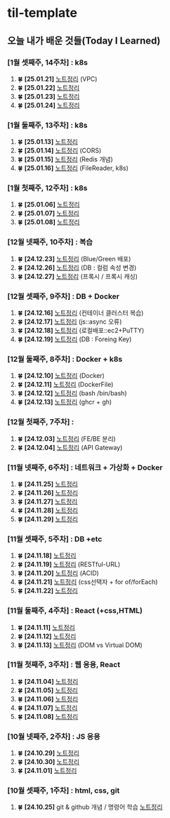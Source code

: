 # til-template

## 오늘 내가 배운 것들(Today I Learned)

### [1월 셋째주, 14주차] : k8s
1. 🍀 **[25.01.21]** [노트정리](https://github.com/boojang/semi-till/blob/main/Jan/25.01.21.md) (VPC)
2. 🍀 **[25.01.22]** [노트정리](https://github.com/boojang/semi-till/blob/main/Jan/25.01.22.md) 
3. 🍀 **[25.01.23]** [노트정리](https://github.com/boojang/semi-till/blob/main/Jan/25.01.23.md) 
4. 🍀 **[25.01.24]** [노트정리](https://github.com/boojang/semi-till/blob/main/Jan/25.01.24.md)

### [1월 둘째주, 13주차] : k8s
1. 🍀 **[25.01.13]** [노트정리](https://github.com/boojang/semi-till/blob/main/Jan/25.01.13.md)
2. 🍀 **[25.01.14]** [노트정리](https://github.com/boojang/semi-till/blob/main/Jan/25.01.14.md) (CORS)
3. 🍀 **[25.01.15]** [노트정리](https://github.com/boojang/semi-till/blob/main/Jan/25.01.15.md) (Redis 개념)
4. 🍀 **[25.01.16]** [노트정리](https://github.com/boojang/semi-till/blob/main/Jan/25.01.16.md) (FileReader, k8s)

### [1월 첫째주, 12주차] : k8s
1. 🍀 **[25.01.06]** [노트정리](https://github.com/boojang/semi-till/blob/main/Jan/25.01.06.md)
2. 🍀 **[25.01.07]** [노트정리](https://github.com/boojang/semi-till/blob/main/Jan/25.01.07.md)
3. 🍀 **[25.01.08]** [노트정리](https://github.com/boojang/semi-till/blob/main/Jan/25.01.08.md)


### [12월 넷째주, 10주차] : 복습
1. 🍀 **[24.12.23]** [노트정리](https://github.com/boojang/semi-till/blob/main/Dec/24.12.23.md) (Blue/Green 배포)
2. 🍀 **[24.12.26]** [노트정리](https://github.com/boojang/semi-till/blob/main/Dec/24.12.27.md) (DB : 컬럼 속성 변경)
3. 🍀 **[24.12.27]** [노트정리](https://github.com/boojang/semi-till/blob/main/Dec/24.12.27.md) (프록시 / 프록시 캐싱)

### [12월 셋째주, 9주차] : DB + Docker
1. 🍀 **[24.12.16]** [노트정리](https://github.com/boojang/semi-till/blob/main/Dec/24.12.16.md) (컨테이너 클러스터 복습)
2. 🍀 **[24.12.17]** [노트정리](https://github.com/boojang/semi-till/blob/main/Dec/24.12.17.md) (js::async 오류)
3. 🍀 **[24.12.18]** [노트정리](https://github.com/boojang/semi-till/blob/main/Dec/24.12.18.md) (로컬배포::ec2+PuTTY)
4. 🍀 **[24.12.19]** [노트정리](https://github.com/boojang/semi-till/blob/main/Dec/24.12.19.md) (DB : Foreing Key)

### [12월 둘째주, 8주차] : Docker + k8s
1. 🍀 **[24.12.10]** [노트정리](https://github.com/boojang/semi-till/blob/main/Dec/24.12.10.md) (Docker)
2. 🍀 **[24.12.11]** [노트정리](https://github.com/boojang/semi-till/blob/main/Dec/24.12.11.md) (DockerFile)
3. 🍀 **[24.12.12]** [노트정리](https://github.com/boojang/semi-till/blob/main/Dec/24.12.12.md) (bash /bin/bash)
4. 🍀 **[24.12.13]** [노트정리](https://github.com/boojang/semi-till/blob/main/Dec/24.12.13.md) (ghcr + gh)

### [12월 첫째주, 7주차] : 
1. 🍀 **[24.12.03]** [노트정리](https://github.com/boojang/semi-till/blob/main/Dec/24.12.03.md) (FE/BE 분리)
2. 🍀 **[24.12.04]** [노트정리](https://github.com/boojang/semi-till/blob/main/Dec/24.12.04.md) (API Gateway)

### [11월 넷째주, 6주차] : 네트워크 + 가상화 + Docker
1. 🍀 **[24.11.25]** [노트정리](https://github.com/boojang/semi-till/blob/main/Nov/24.11.25.md)
2. 🍀 **[24.11.26]** [노트정리](https://github.com/boojang/semi-till/blob/main/Nov/24.11.26.md)
3. 🍀 **[24.11.27]** [노트정리](https://github.com/boojang/semi-till/blob/main/Nov/24.11.27.md)
4. 🍀 **[24.11.28]** [노트정리](https://github.com/boojang/semi-till/blob/main/Nov/24.11.28.md)
5. 🍀 **[24.11.29]** [노트정리](https://github.com/boojang/semi-till/blob/main/Nov/24.11.29.md)

### [11월 셋째주, 5주차] : DB +etc
1. 🍀 **[24.11.18]** [노트정리](https://github.com/boojang/semi-till/blob/main/Nov/24.11.18.md)
2. 🍀 **[24.11.19]** [노트정리](https://github.com/boojang/semi-till/blob/main/Nov/24.11.19.md) (RESTful-URL)
3. 🍀 **[24.11.20]** [노트정리](https://github.com/boojang/semi-till/blob/main/Nov/24.11.20.md) (ACID)
4. 🍀 **[24.11.21]** [노트정리](https://github.com/boojang/semi-till/blob/main/Nov/24.11.21.md) (css선택자 + for of/forEach)
5. 🍀 **[24.11.22]** [노트정리](https://github.com/boojang/semi-till/blob/main/Nov/24.11.22.md)

### [11월 둘째주, 4주차] : React (+css,HTML)
1. 🍀 **[24.11.11]** [노트정리](https://github.com/boojang/semi-till/blob/main/Nov/24.11.11.md)
2. 🍀 **[24.11.12]** [노트정리](https://github.com/boojang/semi-till/blob/main/Nov/24.11.12.md)
3. 🍀 **[24.11.13]** [노트정리](https://github.com/boojang/semi-till/blob/main/Nov/24.11.13.md) (DOM vs Virtual DOM)

### [11월 첫째주, 3주차] : 웹 응용, React
1. 🍀 **[24.11.04]** [노트정리](https://github.com/boojang/semi-till/blob/main/Nov/24.11.04.md)
2. 🍀 **[24.11.05]** [노트정리](https://github.com/boojang/semi-till/blob/main/Nov/24.11.05.md)
3. 🍀 **[24.11.06]** [노트정리](https://github.com/boojang/semi-till/blob/main/Nov/24.11.06.md)
4. 🍀 **[24.11.07]** [노트정리](https://github.com/boojang/semi-till/blob/main/Nov/24.11.07.md)
5. 🍀 **[24.11.08]** [노트정리](https://github.com/boojang/semi-till/blob/main/Nov/24.11.08.md)
   
### [10월 넷째주, 2주차] : JS 응용
1. 🍀 **[24.10.29]** [노트정리](https://github.com/boojang/semi-till/blob/main/Oct/24.10.29.md)
2. 🍀 **[24.10.30]** [노트정리](https://github.com/boojang/semi-till/blob/main/Oct/24.10.31.md)
3. 🍀 **[24.11.01]** [노트정리](https://github.com/boojang/semi-till/blob/main/Oct/24.11.01.md)

### [10월 셋째주, 1주차] : html, css, git
1. 🍀 **[24.10.25]** git & github 개념 / 명령어 학습 [노트정리](https://github.com/boojang/semi-till/blob/c20ef2553cbe7436c2be04b94e7324eba3930b8c/Oct/24-10-25.md)
